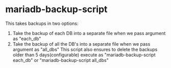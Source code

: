 # mariadb-backup-script
This takes backups in two options:
1) Take the backup of each DB into a separate file when we pass argument as "each_db"
2) Take the backup of all the DB's into a separate file when we pass argument as "all_dbs"
This script also ensures to delete the backups older than 5 days(configurable)
execute as "mariadb-backup-script each_db" or "mariadb-backup-script all_dbs"
